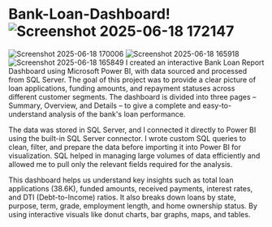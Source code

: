 # Bank-Loan-Dashboard!![Screenshot 2025-06-18 172147](https://github.com/user-attachments/assets/9f064fb2-97b2-4516-81fb-621e88af6127)
![Screenshot 2025-06-18 170006](https://github.com/user-attachments/assets/cbe06f54-dff9-4b0e-8254-366234259453)
![Screenshot 2025-06-18 165918](https://github.com/user-attachments/assets/5978ba42-5917-4702-a463-0e66c10088bf)
![Screenshot 2025-06-18 165849](https://github.com/user-attachments/assets/06644190-e1e4-48d8-ba04-cc5091e4dda2)
I created an interactive Bank Loan Report Dashboard using Microsoft Power BI, with data sourced and processed from SQL Server. The goal of this project was to provide a clear picture of loan applications, funding amounts, and repayment statuses across different customer segments. The dashboard is divided into three pages – Summary, Overview, and Details – to give a complete and easy-to-understand analysis of the bank's loan performance.

The data was stored in SQL Server, and I connected it directly to Power BI using the built-in SQL Server connector. I wrote custom SQL queries to clean, filter, and prepare the data before importing it into Power BI for visualization. SQL helped in managing large volumes of data efficiently and allowed me to pull only the relevant fields required for the analysis.

This dashboard helps us understand key insights such as total loan applications (38.6K), funded amounts, received payments, interest rates, and DTI (Debt-to-Income) ratios. It also breaks down loans by state, purpose, term, grade, employment length, and home ownership status. By using interactive visuals like donut charts, bar graphs, maps, and tables. 
